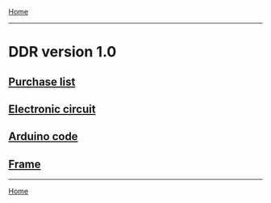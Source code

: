 [Home](../README.md)
_____________________________

# DDR version 1.0

## [Purchase list](./purchaseList.md)

## [Electronic circuit](./circuitDesign.md)

## [Arduino code](./arduinoCode.md)

## [Frame](./frame.md)
_____________________________
[Home](../README.md)

